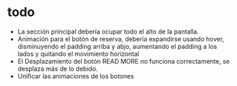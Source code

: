 # todo

- La sección principal debería ocupar todo el alto de la pantalla.
- Animación para el botón de reserva, debería expandirse usando hover, disminuyendo el padding arriba y abjo, aumentando el padding a los lados y quitando el movimiento horizontal
- El Desplazamiento del botón READ MORE no funciona correctamente, se desplaza más de lo debido.
- Unificar las animaciones de los botones
